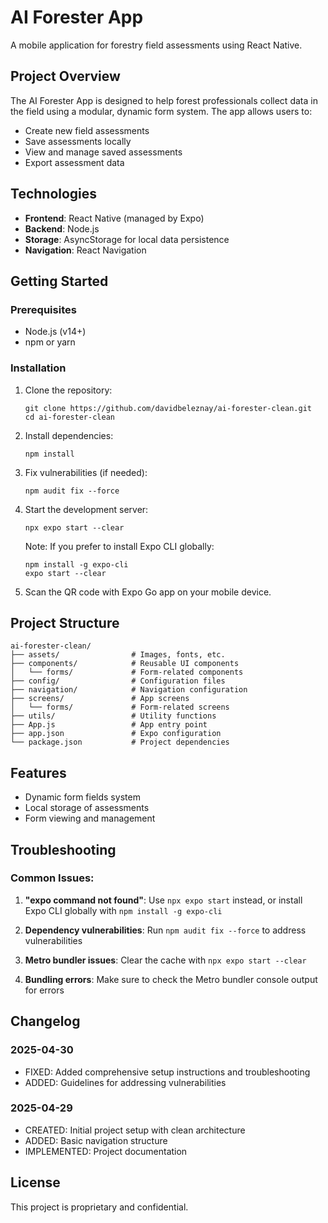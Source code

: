 # AI Forester App

A mobile application for forestry field assessments using React Native.

## Project Overview

The AI Forester App is designed to help forest professionals collect data in the field using a modular, dynamic form system. The app allows users to:

- Create new field assessments
- Save assessments locally
- View and manage saved assessments
- Export assessment data

## Technologies

- **Frontend**: React Native (managed by Expo)
- **Backend**: Node.js
- **Storage**: AsyncStorage for local data persistence
- **Navigation**: React Navigation

## Getting Started

### Prerequisites

- Node.js (v14+)
- npm or yarn

### Installation

1. Clone the repository:
   ```
   git clone https://github.com/davidbeleznay/ai-forester-clean.git
   cd ai-forester-clean
   ```

2. Install dependencies:
   ```
   npm install
   ```

3. Fix vulnerabilities (if needed):
   ```
   npm audit fix --force
   ```

4. Start the development server:
   ```
   npx expo start --clear
   ```
   
   Note: If you prefer to install Expo CLI globally:
   ```
   npm install -g expo-cli
   expo start --clear
   ```

5. Scan the QR code with Expo Go app on your mobile device.

## Project Structure

```
ai-forester-clean/
├── assets/                # Images, fonts, etc.
├── components/            # Reusable UI components
│   └── forms/             # Form-related components
├── config/                # Configuration files
├── navigation/            # Navigation configuration
├── screens/               # App screens
│   └── forms/             # Form-related screens
├── utils/                 # Utility functions
├── App.js                 # App entry point
├── app.json               # Expo configuration
└── package.json           # Project dependencies
```

## Features

- Dynamic form fields system
- Local storage of assessments
- Form viewing and management

## Troubleshooting

### Common Issues:

1. **"expo command not found"**: Use `npx expo start` instead, or install Expo CLI globally with `npm install -g expo-cli`

2. **Dependency vulnerabilities**: Run `npm audit fix --force` to address vulnerabilities

3. **Metro bundler issues**: Clear the cache with `npx expo start --clear`

4. **Bundling errors**: Make sure to check the Metro bundler console output for errors

## Changelog

### 2025-04-30
- FIXED: Added comprehensive setup instructions and troubleshooting
- ADDED: Guidelines for addressing vulnerabilities

### 2025-04-29
- CREATED: Initial project setup with clean architecture
- ADDED: Basic navigation structure
- IMPLEMENTED: Project documentation

## License

This project is proprietary and confidential.
